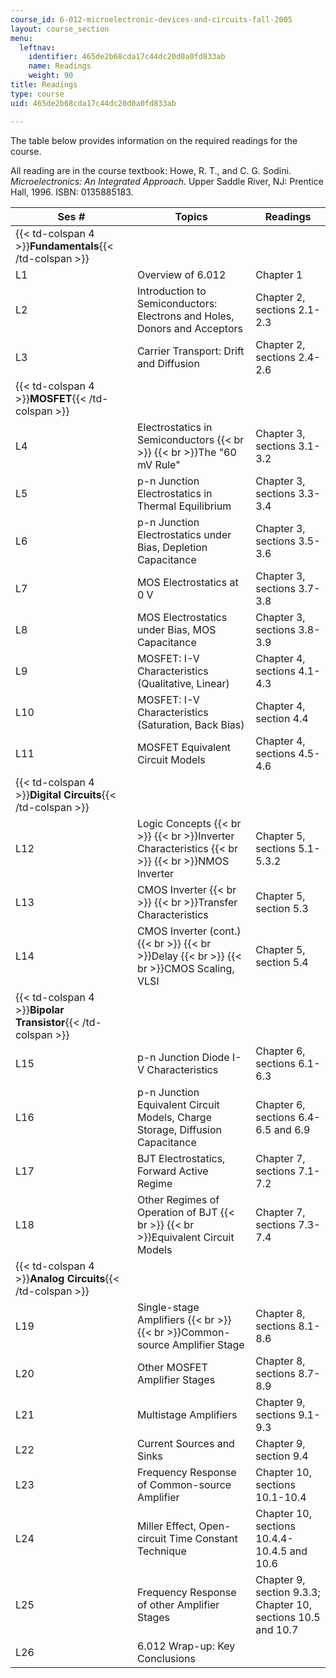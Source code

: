 ```yaml
---
course_id: 6-012-microelectronic-devices-and-circuits-fall-2005
layout: course_section
menu:
  leftnav:
    identifier: 465de2b68cda17c44dc20d0a0fd833ab
    name: Readings
    weight: 90
title: Readings
type: course
uid: 465de2b68cda17c44dc20d0a0fd833ab

---
```


The table below provides information on the required readings for the course.

All reading are in the course textbook: Howe, R. T., and C. G. Sodini. _Microelectronics: An Integrated Approach_. Upper Saddle River, NJ: Prentice Hall, 1996. ISBN: 0135885183.

| Ses # | Topics | Readings |
| --- | --- | --- |
| {{< td-colspan 4 >}}**Fundamentals**{{< /td-colspan >}} ||||
| L1 | Overview of 6.012 | Chapter 1 |
| L2 | Introduction to Semiconductors: Electrons and Holes, Donors and Acceptors | Chapter 2, sections 2.1-2.3 |
| L3 | Carrier Transport: Drift and Diffusion | Chapter 2, sections 2.4-2.6 |
| {{< td-colspan 4 >}}**MOSFET**{{< /td-colspan >}} ||||
| L4 | Electrostatics in Semiconductors  {{< br >}}  {{< br >}}The "60 mV Rule" | Chapter 3, sections 3.1-3.2 |
| L5 | p-n Junction Electrostatics in Thermal Equilibrium | Chapter 3, sections 3.3-3.4 |
| L6 | p-n Junction Electrostatics under Bias, Depletion Capacitance | Chapter 3, sections 3.5-3.6 |
| L7 | MOS Electrostatics at 0 V | Chapter 3, sections 3.7-3.8 |
| L8 | MOS Electrostatics under Bias, MOS Capacitance | Chapter 3, sections 3.8-3.9 |
| L9 | MOSFET: I-V Characteristics (Qualitative, Linear) | Chapter 4, sections 4.1-4.3 |
| L10 | MOSFET: I-V Characteristics (Saturation, Back Bias) | Chapter 4, section 4.4 |
| L11 | MOSFET Equivalent Circuit Models | Chapter 4, sections 4.5-4.6 |
| {{< td-colspan 4 >}}**Digital Circuits**{{< /td-colspan >}} ||||
| L12 | Logic Concepts  {{< br >}}  {{< br >}}Inverter Characteristics  {{< br >}}  {{< br >}}NMOS Inverter | Chapter 5, sections 5.1-5.3.2 |
| L13 | CMOS Inverter  {{< br >}}  {{< br >}}Transfer Characteristics | Chapter 5, section 5.3 |
| L14 | CMOS Inverter (cont.)  {{< br >}}  {{< br >}}Delay  {{< br >}}  {{< br >}}CMOS Scaling, VLSI | Chapter 5, section 5.4 |
| {{< td-colspan 4 >}}**Bipolar Transistor**{{< /td-colspan >}} ||||
| L15 | p-n Junction Diode I-V Characteristics | Chapter 6, sections 6.1-6.3 |
| L16 | p-n Junction Equivalent Circuit Models, Charge Storage, Diffusion Capacitance | Chapter 6, sections 6.4-6.5 and 6.9 |
| L17 | BJT Electrostatics, Forward Active Regime | Chapter 7, sections 7.1-7.2 |
| L18 | Other Regimes of Operation of BJT  {{< br >}}  {{< br >}}Equivalent Circuit Models | Chapter 7, sections 7.3-7.4 |
| {{< td-colspan 4 >}}**Analog Circuits**{{< /td-colspan >}} ||||
| L19 | Single-stage Amplifiers  {{< br >}}  {{< br >}}Common-source Amplifier Stage | Chapter 8, sections 8.1-8.6 |
| L20 | Other MOSFET Amplifier Stages | Chapter 8, sections 8.7-8.9 |
| L21 | Multistage Amplifiers | Chapter 9, sections 9.1-9.3 |
| L22 | Current Sources and Sinks | Chapter 9, section 9.4 |
| L23 | Frequency Response of Common-source Amplifier | Chapter 10, sections 10.1-10.4 |
| L24 | Miller Effect, Open-circuit Time Constant Technique | Chapter 10, sections 10.4.4-10.4.5 and 10.6 |
| L25 | Frequency Response of other Amplifier Stages | Chapter 9, section 9.3.3; Chapter 10, sections 10.5 and 10.7 |
| L26 | 6.012 Wrap-up: Key Conclusions |